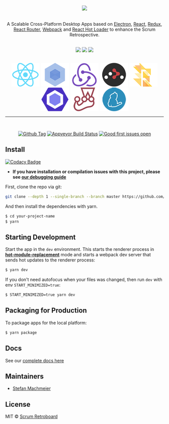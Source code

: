 <div align="center">
<br>
<img src="https://user-images.githubusercontent.com/18898803/50174885-ad5b4f00-02fb-11e9-957c-f9e4afd01b6c.png" width="600px" />

</div>

<br>

<p align="center">
A Scalable Cross-Platform Desktop Apps based on  <a href="http://electron.atom.io/">Electron</a>, <a href="https://facebook.github.io/react/">React</a>, <a href="https://github.com/reactjs/redux">Redux</a>, <a href="https://github.com/reactjs/react-router">React Router</a>, <a href="http://webpack.github.io/docs/">Webpack</a> and <a href="https://github.com/gaearon/react-hot-loader">React Hot Loader</a> to enhance the Scrum Retrospective.
</p>

<div align="center">
<br>
<img src="https://forthebadge.com/images/badges/built-with-love.svg" />
<img src="https://forthebadge.com/images/badges/made-with-javascript.svg" />
<img src="https://forthebadge.com/images/badges/for-you.svg" />
</div>

<br>

<div align="center">

<a href="https://facebook.github.io/react/"><img src="./internals/img/react-padded-90.png" /></a>
<a href="https://webpack.github.io/"><img src="./internals/img/webpack-padded-90.png" /></a>
<a href="http://redux.js.org/"><img src="./internals/img/redux-padded-90.png" /></a>
<a href="https://github.com/ReactTraining/react-router"><img src="./internals/img/react-router-padded-90.png" /></a>
<a href="https://flowtype.org/"><img src="./internals/img/flow-padded-90.png" /></a>
<a href="http://eslint.org/"><img src="./internals/img/eslint-padded-90.png" /></a>
<a href="https://facebook.github.io/jest/"><img src="./internals/img/jest-padded-90.png" /></a>
<a href="https://yarnpkg.com/"><img src="./internals/img/yarn-padded-90.png" /></a>

</div>

<hr>
<br>

<div align="center">

[![Github Tag][github-tag-image]][github-tag-url]
[![Appveyor Build Status][appveyor-image]][appveyor-url]
[![Good first issues open][good-first-issue-image]][good-first-issue-url]

</div>

## Install

[![Codacy Badge](https://api.codacy.com/project/badge/Grade/9ac3a109038141af913794d323a040b7)](https://app.codacy.com/app/stefanDeveloper/scrum-retroboard?utm_source=github.com&utm_medium=referral&utm_content=stefanDeveloper/scrum-retroboard&utm_campaign=Badge_Grade_Dashboard)

- **If you have installation or compilation issues with this project, please see [our debugging guide](https://github.com/stefanDeveloper/scrum-retroboard/issues/400)**

First, clone the repo via git:

```bash
git clone --depth 1 --single-branch --branch master https://github.com/stefanDeveloper/scrum-retroboard.git your-project-name
```

And then install the dependencies with yarn.

```bash
$ cd your-project-name
$ yarn
```

## Starting Development

Start the app in the `dev` environment. This starts the renderer process in [**hot-module-replacement**](https://webpack.js.org/guides/hmr-react/) mode and starts a webpack dev server that sends hot updates to the renderer process:

```bash
$ yarn dev
```

If you don't need autofocus when your files was changed, then run `dev` with env `START_MINIMIZED=true`:

```bash
$ START_MINIMIZED=true yarn dev
```

## Packaging for Production

To package apps for the local platform:

```bash
$ yarn package
```

## Docs

See our [complete docs here](https://github.com/stefanDeveloper/scrum-retroboard/wiki)

## Maintainers

- [Stefan Machmeier](https://github.com/stefanDeveloper)

## License

MIT © [Scrum Retroboard](https://github.com/stefanDeveloper/scrum-retroboard)

[github-tag-image]: https://img.shields.io/github/tag/stefanDeveloper/scrum-retroboard.svg?label=version
[github-tag-url]: https://github.com/stefanDeveloper/scrum-retroboard/releases/latest
[good-first-issue-image]: https://img.shields.io/github/issues/stefanDeveloper/scrum-retroboard/good%20first%20issue.svg?label=good%20first%20issues
[good-first-issue-url]: https://github.com/stefanDeveloper/scrum-retroboard/issues?q=is%3Aopen+is%3Aissue+label%3A"good+first+issue"
[appveyor-image]: https://ci.appveyor.com/api/projects/status/33f3ukwrwv3xr22a?svg=true
[appveyor-url]: https://ci.appveyor.com/project/stefanDeveloper/scrum-retroboard/branch/master
